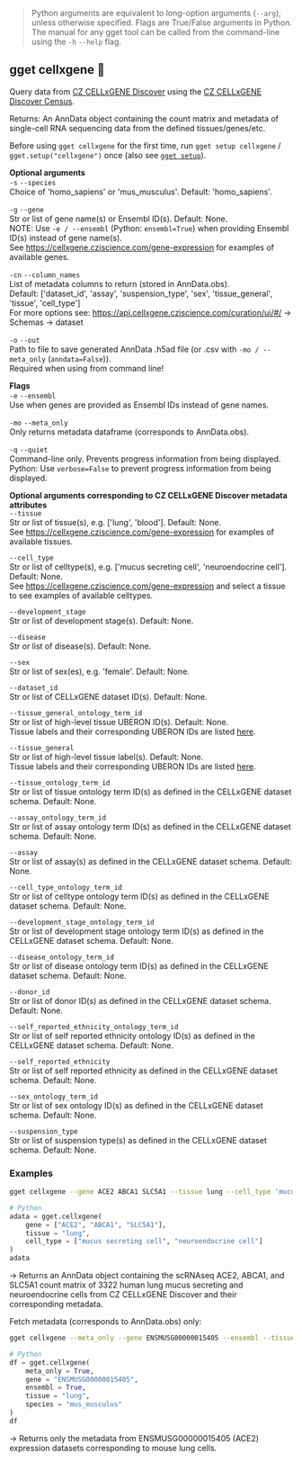 > Python arguments are equivalent to long-option arguments (`--arg`), unless otherwise specified. Flags are True/False arguments in Python.  The manual for any gget tool can be called from the command-line using the `-h` `--help` flag.  
## gget cellxgene 🍱  
Query data from [CZ CELLxGENE Discover](https://cellxgene.cziscience.com/) using the [CZ CELLxGENE Discover Census](https://github.com/chanzuckerberg/cellxgene-census).  

Returns: An AnnData object containing the count matrix and metadata of single-cell RNA sequencing data from the defined tissues/genes/etc.  

Before using `gget cellxgene` for the first time, run `gget setup cellxgene` / `gget.setup("cellxgene")` once (also see [`gget setup`](setup.md)).  

**Optional arguments**  
`-s` `--species`  
Choice of 'homo_sapiens' or 'mus_musculus'. Default: 'homo_sapiens'.  

`-g` `--gene`  
 Str or list of gene name(s) or Ensembl ID(s). Default: None.  
 NOTE: Use `-e / --ensembl` (Python: `ensembl=True`) when providing Ensembl ID(s) instead of gene name(s).  
 See https://cellxgene.cziscience.com/gene-expression for examples of available genes.  

`-cn` `--column_names`  
List of metadata columns to return (stored in AnnData.obs).  
Default: ['dataset_id', 'assay', 'suspension_type', 'sex', 'tissue_general', 'tissue', 'cell_type']  
For more options see: https://api.cellxgene.cziscience.com/curation/ui/#/ -> Schemas -> dataset  

`-o` `--out`   
Path to file to save generated AnnData .h5ad file (or .csv with `-mo / --meta_only` (`anndata=False`)).  
Required when using from command line!  

**Flags**  
`-e` `--ensembl`  
Use when genes are provided as Ensembl IDs instead of gene names.  

`-mo` `--meta_only`  
Only returns metadata dataframe (corresponds to AnnData.obs).  

`-q` `--quiet`   
Command-line only. Prevents progress information from being displayed.  
Python: Use `verbose=False` to prevent progress information from being displayed.  

**Optional arguments corresponding to CZ CELLxGENE Discover metadata attributes**  
`--tissue`  
Str or list of tissue(s), e.g. ['lung', 'blood']. Default: None.  
See https://cellxgene.cziscience.com/gene-expression for examples of available tissues.  

`--cell_type`  
Str or list of celltype(s), e.g. ['mucus secreting cell', 'neuroendocrine cell']. Default: None.  
See https://cellxgene.cziscience.com/gene-expression and select a tissue to see examples of available celltypes.  

`--development_stage`  
Str or list of development stage(s). Default: None.  

`--disease`  
Str or list of disease(s). Default: None.  

`--sex`  
Str or list of sex(es), e.g. 'female'. Default: None.  

`--dataset_id`  
Str or list of CELLxGENE dataset ID(s). Default: None.  

`--tissue_general_ontology_term_id`  
Str or list of high-level tissue UBERON ID(s). Default: None.  
Tissue labels and their corresponding UBERON IDs are listed [here](https://github.com/chanzuckerberg/single-cell-data-portal/blob/9b94ccb0a2e0a8f6182b213aa4852c491f6f6aff/backend/wmg/data/tissue_mapper.py).  

`--tissue_general`  
Str or list of high-level tissue label(s). Default: None.  
Tissue labels and their corresponding UBERON IDs are listed [here](https://github.com/chanzuckerberg/single-cell-data-portal/blob/9b94ccb0a2e0a8f6182b213aa4852c491f6f6aff/backend/wmg/data/tissue_mapper.py).  

`--tissue_ontology_term_id`  
Str or list of tissue ontology term ID(s) as defined in the CELLxGENE dataset schema. Default: None.  

`--assay_ontology_term_id`  
Str or list of assay ontology term ID(s) as defined in the CELLxGENE dataset schema. Default: None.  

`--assay`  
Str or list of assay(s) as defined in the CELLxGENE dataset schema. Default: None.  

`--cell_type_ontology_term_id`  
Str or list of celltype ontology term ID(s) as defined in the CELLxGENE dataset schema. Default: None.  

`--development_stage_ontology_term_id`  
Str or list of development stage ontology term ID(s) as defined in the CELLxGENE dataset schema. Default: None.  

`--disease_ontology_term_id`  
Str or list of disease ontology term ID(s) as defined in the CELLxGENE dataset schema. Default: None.  

`--donor_id`  
Str or list of donor ID(s) as defined in the CELLxGENE dataset schema. Default: None.  

`--self_reported_ethnicity_ontology_term_id`  
Str or list of self reported ethnicity ontology ID(s) as defined in the CELLxGENE dataset schema. Default: None.  

`--self_reported_ethnicity`  
Str or list of self reported ethnicity as defined in the CELLxGENE dataset schema. Default: None.  

`--sex_ontology_term_id`  
Str or list of sex ontology ID(s) as defined in the CELLxGENE dataset schema. Default: None.  

`--suspension_type`  
Str or list of suspension type(s) as defined in the CELLxGENE dataset schema. Default: None.  

  
### Examples
```bash
gget cellxgene --gene ACE2 ABCA1 SLC5A1 --tissue lung --cell_type 'mucus secreting cell' 'neuroendocrine cell' -o example_adata.h5ad
```
```python
# Python
adata = gget.cellxgene(
    gene = ["ACE2", "ABCA1", "SLC5A1"],
    tissue = "lung",
    cell_type = ["mucus secreting cell", "neuroendocrine cell"]
)
adata
```
&rarr; Returns an AnnData object containing the scRNAseq ACE2, ABCA1, and SLC5A1 count matrix of 3322 human lung mucus secreting and neuroendocrine cells from CZ CELLxGENE Discover and their corresponding metadata.  

Fetch metadata (corresponds to AnnData.obs) only:  
```bash
gget cellxgene --meta_only --gene ENSMUSG00000015405 --ensembl --tissue lung --species mus_musculus -o example_meta.csv
```
```python
# Python
df = gget.cellxgene(
    meta_only = True,
    gene = "ENSMUSG00000015405",
    ensembl = True,
    tissue = "lung",  
    species = "mus_musculus"
)
df
```
&rarr; Returns only the metadata from ENSMUSG00000015405 (ACE2) expression datasets corresponding to mouse lung cells.  
